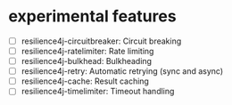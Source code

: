 # experimental features
- [ ] resilience4j-circuitbreaker: Circuit breaking
- [ ] resilience4j-ratelimiter: Rate limiting
- [ ] resilience4j-bulkhead: Bulkheading
- [ ] resilience4j-retry: Automatic retrying (sync and async)
- [ ] resilience4j-cache: Result caching
- [ ] resilience4j-timelimiter: Timeout handling